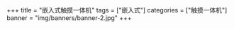 +++
title = "嵌入式触摸一体机"
tags = ["嵌入式"]
categories = ["触摸一体机"]
banner = "img/banners/banner-2.jpg"
+++
